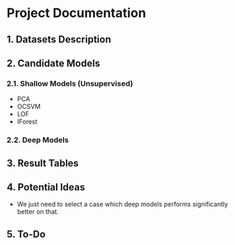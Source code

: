 # Project Documentation

## 1. Datasets Description

## 2. Candidate Models
### 2.1. Shallow Models (Unsupervised)
- PCA
- OCSVM
- LOF
- IForest
### 2.2. Deep Models


## 3. Result Tables

## 4. Potential Ideas
- We just need to select a case which deep models performs significantly better on that.


## 5. To-Do
